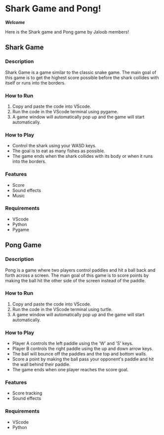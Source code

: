 # Shark Game and Pong!

***Welcome***

Here is the Shark game and Pong game by Jaloob members!

## Shark Game

### Description
Shark Game is a game similar to the classic snake game. The main goal of this game is to get the highest score possible before the shark collides with itself or runs into the borders.

### How to Run
1. Copy and paste the code into VScode.
2. Run the code in the VScode terminal using pygame.
3. A game window will automatically pop up and the game will start automatically.

### How to Play
- Control the shark using your WASD keys.
- The goal is to eat as many fishes as possible.
- The game ends when the shark collides with its body or when it runs into the borders.

### Features
- Score
- Sound effects
- Music

### Requirements
- VScode
- Python
- Pygame

## Pong Game

### Description
Pong is a game where two players control paddles and hit a ball back and forth across a screen. The main goal of this game is to score points by making the ball hit the other side of the screen instead of the paddle.

### How to Run
1. Copy and paste the code into VScode.
2. Run the code in the VScode terminal using turtle.
3. A game window will automatically pop up and the game will start automatically.

### How to Play
- Player A controls the left paddle using the 'W' and 'S' keys.
- Player B controls the right paddle using the up and down arrow keys.
- The ball will bounce off the paddles and the top and bottom walls.
- Score a point by making the ball pass your opponent's paddle and hit the wall behind their paddle.
- The game ends when one player reaches the score goal.

### Features
- Score tracking
- Sound effects

### Requirements
- VScode
- Python
